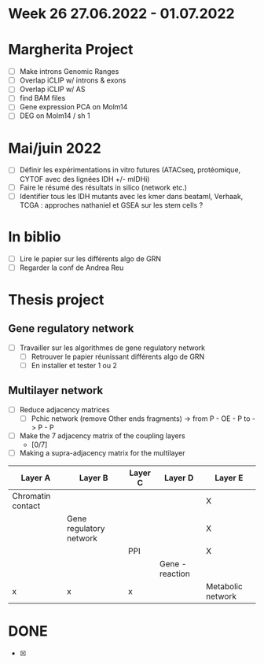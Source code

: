 # Week 26 27.06.2022 - 01.07.2022


# **Margherita Project**

* [ ] Make introns Genomic Ranges
* [ ] Overlap iCLIP w/ introns & exons
* [ ] Overlap iCLIP w/ AS
* [ ] find BAM files
* [ ] Gene expression PCA on Molm14
* [ ] DEG on Molm14 / sh 1

# Mai/juin 2022

* [ ] Définir les expérimentations in vitro futures (ATACseq, protéomique, CYTOF avec des lignées IDH +/- mIDHi)
* [ ] Faire le résumé des résultats in silico (network etc.)
* [ ] Identifier tous les IDH mutants avec les kmer dans beataml, Verhaak, TCGA : approches nathaniel et GSEA sur les stem cells ?

# In biblio

* [ ] Lire le papier sur les différents algo de GRN
* [ ] Regarder la conf de Andrea Reu

# **Thesis project**

## Gene regulatory network

* [ ] Travailler sur les algorithmes de gene regulatory network  
  * [ ] Retrouver le papier réunissant différents algo de GRN
  * [ ] En installer et tester 1 ou 2

## Multilayer network

* [ ] Reduce adjacency matrices
  * [ ] Pchic network (remove Other ends fragments) -> from P - OE - P to -> P - P
* [ ] Make the 7 adjacency matrix of the coupling layers
  * [0/7]
* [ ] Making a supra-adjacency matrix for the multilayer

| Layer A | Layer B | Layer C | Layer D | Layer E |
|---|---|---|---|---|
| Chromatin contact | | | | X |  
| | Gene regulatory network | | | X |  
| | | PPI | | X |
| | | | Gene - reaction | |
|x|x|x| | Metabolic network |

# **DONE**

* [x] 
